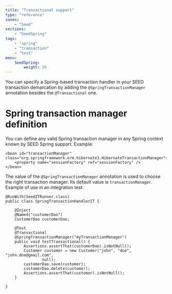 ```yaml
---
title: "Transactional support"
type: "reference"
zones:
    - "Seed"
sections:
    - "SeedSpring"
tags:
    - "spring"
    - "transaction"
    - "test"
menu:
    SeedSpring:
        weight: 20
---
```


You can specify a Spring-based transaction handler in your SEED transaction demarcation by adding the
`@SpringTransactionManager` annotation besides the `@Transactional` one.

# Spring transaction manager definition

You can define any valid Spring transaction manager in any Spring context known by SEED Spring support. Example:
		
	<bean id="transactionManager" class="org.springframework.orm.hibernate3.HibernateTransactionManager">
		<property name="sessionFactory" ref="sessionFactory" />
	</bean>

The value of the `@SpringTransactionManager` annotation is used to choose the right transaction manager. Its default
value is `transactionManager`. Example of use in an integration test:

	@RunWith(SeedITRunner.class)
	public class SpringTransactionHandlerIT {
	
		@Inject
		@Named("customerDao")
		CustomerDao customerDao;
	
		@Test
		@Transactional
		@SpringTransactionManager("myTransactionManager")
		public void testTransactional() {
			Assertions.assertThat(customerDao).isNotNull();
			Customer customer = new Customer("john", "doe", "john.doe@gmail.com",
					null);
			customerDao.save(customer);
			customerDao.delete(customer);
			Assertions.assertThat(customer).isNotNull();
		}

	}
